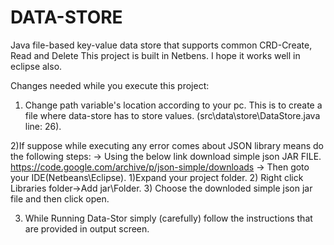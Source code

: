 # DATA-STORE
Java file-based key-value data store that supports common CRD-Create, Read and Delete
This project is built in Netbens. I hope it works well in eclipse also.

Changes needed while you execute this project:

1) Change path variable's location according to your pc. This is to create a file where data-store has to store values.
(src\data\store\DataStore.java  line: 26).

2)If suppose while executing any error comes about JSON library means do the following steps:
    -> Using the below link download simple json JAR FILE. 
         https://code.google.com/archive/p/json-simple/downloads 
    -> Then goto your IDE(Netbeans\Eclipse).
        1)Expand your project folder.
        2) Right click Libraries folder->Add jar\Folder.
        3) Choose the downloded simple json jar file and then click open.
      
3) While Running Data-Stor simply (carefully) follow the instructions that are provided in output screen.
